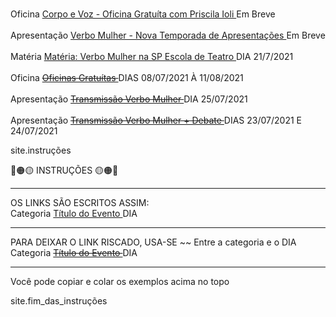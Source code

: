 <br> Oficina [ Corpo e Voz - Oficina Gratuíta com Priscila Ioli ]() Em Breve <br>
<br> Apresentação [ Verbo Mulher - Nova Temporada de Apresentações ]() Em Breve <br>
<br> Matéria [ Matéria: Verbo Mulher na SP Escola de Teatro ](https://www.spescoladeteatro.org.br/noticia/tag/verbo-mulher) DIA 21/7/2021 <br>
<br> Oficina ~~[ Oficinas Gratuítas ](https://docs.google.com/forms/d/e/1FAIpQLScaMnpROJQd0P0z3mJjFo-z4Fkxlu4tkugnkWlZfCewgqvT0Q/viewform)~~ DIAS 08/07/2021 À 11/08/2021 <br>
<br> Apresentação ~~[ Transmissão Verbo Mulher ](https://www.facebook.com/CentroCulturalMonteAzul)~~ DIA 25/07/2021 <br>
<br> Apresentação ~~[ Transmissão Verbo Mulher + Debate ](https://www.instagram.com/epcultural151/)~~ DIAS 23/07/2021 E 24/07/2021 <br>





site.instruções

🔴🟠🟡 INSTRUÇÕES 🟡🟠🔴

------------------------------------------------------

OS LINKS SÃO ESCRITOS ASSIM:
<br> Categoria [ Título do Evento ]( Website ) DIA <br>

-------------------------------------------------------

PARA DEIXAR O LINK RISCADO, USA-SE ~~ Entre a categoria e o DIA 
<br> Categoria ~~[ Título do Evento ]( Website )~~ DIA <br>

------------------------------------------------------

Você pode copiar e colar os exemplos acima no topo

site.fim_das_instruções


